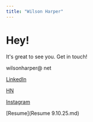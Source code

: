 ```yaml
---
title: "Wilson Harper"
---
```


<style>
.email span {
  display: none;
}
</style>

# Hey!
It's great to see you. Get in touch!

<div class="email">
  wilsonharper@
  <span>REMOVE_THIS</span>
  net
</div>

[LinkedIn](https://linkedin.com/in/wilson-harper)

[HN](https://news.ycombinator.com/user?id=WilsonHarper)

[Instagram](https://www.instagram.com/wils.harp/)

[Resume](Resume 9.10.25.md)
